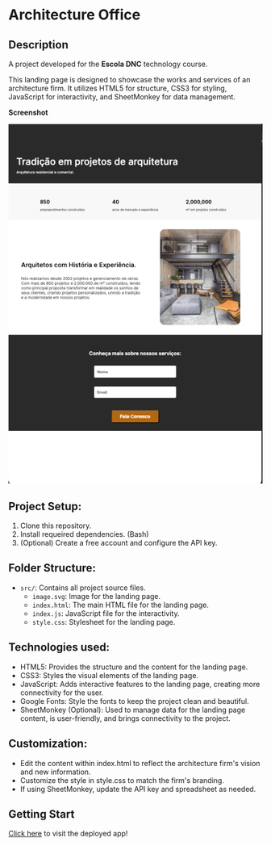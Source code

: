 # Architecture Office

## Description

A project developed for the **Escola DNC** technology course.

This landing page is designed to showcase the works and services of an architecture firm.
It utilizes HTML5 for structure, CSS3 for styling, JavaScript for interactivity, and
SheetMonkey for data management.

**Screenshot**

![working version](screenshot.png)

## Project Setup:

1.  Clone this repository.
2.  Install requeired dependencies. (Bash)
3.  (Optional) Create a free account and configure the API key.

## Folder Structure:

- `src/`: Contains all project source files.
  - `image.svg`: Image for the landing page.
  - `index.html`: The main HTML file for the landing page.
  - `index.js`: JavaScript file for the interactivity.
  - `style.css`: Stylesheet for the landing page.

## Technologies used:

- HTML5: Provides the structure and the content for the landing page.
- CSS3: Styles the visual elements of the landing page.
- JavaScript: Adds interactive features to the landing page, creating more connectivity for the user.
- Google Fonts: Style the fonts to keep the project clean and beautiful.
- SheetMonkey (Optional): Used to manage data for the landing page content, is user-friendly, and brings connectivity to the project.

## Customization:

- Edit the content within index.html to reflect the architecture firm's vision and new information.
- Customize the style in style.css to match the firm's branding.
- If using SheetMonkey, update the API key and spreadsheet as needed.

## Getting Start

[Click here]() to visit the deployed app!
